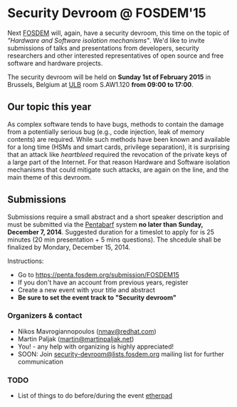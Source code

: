 # Security Devroom @ FOSDEM'15

Next [FOSDEM](https://fosdem.org/2015/) will, again, have a security devroom, this time on the topic of _"Hardware and Software isolation mechanisms"_. We'd like to invite submissions of talks and presentations from developers, security researchers and other interested representatives of open source and free software and hardware projects.

The security devroom will be held on **Sunday 1st of February 2015** in Brussels, Belgium at [ULB](http://www.ulb.ac.be/) room S.AW1.120 **from 09:00 to 17:00**.

## Our topic this year

As complex software tends to have bugs, methods to contain the damage from a
potentially serious bug (e.g., code injection, leak of memory contents) are 
required. While such methods have been known and available for a long time (HSMs and
smart cards, privilege separation), it is surprising that an attack like
_heartbleed_ required the revocation of the private keys of a large part of the
Internet. For that reason Hardware and Software isolation mechanisms that could
mitigate such attacks, are again on the line, and the main theme of this devroom. 

## Submissions

Submissions require a small abstract and a short speaker description and must be submitted via the [Pentabarf](https://penta.fosdem.org) system **no later than Sunday, December 7, 2014**. Suggested duration for a timeslot to apply for is 25 minutes (20 min presentation + 5 mins questions). The shcedule shall be finalized by Mondary, December 15, 2014.

Instructions:

  - Go to https://penta.fosdem.org/submission/FOSDEM15
  - If you don't have an account from previous years, register
  - Create a new event with your title and abstract
  - __Be sure to set the event track to "Security devroom"__



### Organizers & contact

  * Nikos Mavrogiannopoulos (nmav@redhat.com)
  * Martin Paljak (martin@martinpaljak.net)
  * You! - any help with organizing is highly appreciated!
  * SOON: Join [security-devroom@lists.fosdem.org](https://lists.fosdem.org/listinfo/security-devroom-not-yet-available) mailing list for further communication

### TODO
  * List of things to do before/during the event [etherpad](https://piratenpad.de/f7bOkTtAa2)


  
 
